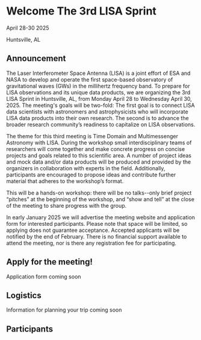 # Welcome The 3rd LISA Sprint
April 28-30 2025

Huntsville, AL

## Announcement
The Laser Interferometer Space Antenna (LISA) is a joint effort of ESA and NASA to develop and operate the first space-based observatory of gravitational waves (GWs) in the millihertz frequency band. To prepare for LISA observations and its unique data products, we are organizing the 3rd LISA Sprint in Huntsville, AL, from Monday April 28 to Wednesday April 30, 2025. 
The meeting's goals will be two-fold: The first goal is to connect LISA data scientists with astronomers and astrophysicists who will incorporate LISA data products into their own research. The second is to advance the broader research community’s readiness to capitalize on LISA observations. 

The theme for this third meeting is Time Domain and Multimessenger Astronomy with LISA. During the workshop small interdisciplinary teams of researchers will come together and make concrete progress on concise projects and goals related to this scientific area. A number of project ideas and mock data and/or data products will be produced and provided by the organizers in collaboration with experts in the field. Additionally, participants are encouraged to propose ideas and contribute further material that adheres to the workshop’s format. 
 
This will be a hands-on workshop: there will be no talks--only brief project “pitches” at the beginning of the workshop, and “show and tell” at the close of the meeting to share progress with the group.

In early January 2025 we will advertise the meeting website and application form for interested participants.  Please note that space will be limited, so applying does not guarantee acceptance. Accepted applicants will be notified by the end of February. There is no financial support available to attend the meeting, nor is there any registration fee for participating.

## Apply for the meeting!
Application form coming soon

## Logistics
Information for planning your trip coming soon

## Participants
